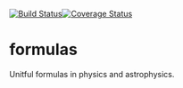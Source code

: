 [![Build Status](https://travis-ci.org/jzuhone/formulas.svg?branch=master)](https://travis-ci.org/jzuhone/formulas)[![Coverage Status](https://coveralls.io/repos/github/jzuhone/formulas/badge.svg?branch=master)](https://coveralls.io/github/jzuhone/formulas?branch=master)

# formulas
Unitful formulas in physics and astrophysics.
